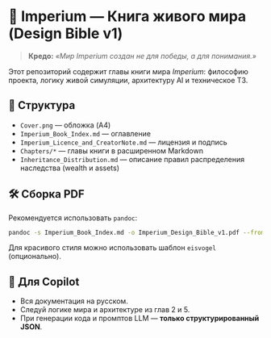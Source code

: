 # 📖 Imperium — Книга живого мира (Design Bible v1)

> **Кредо:** *«Мир Imperium создан не для победы, а для понимания.»*

Этот репозиторий содержит главы книги мира *Imperium*: философию проекта, логику живой симуляции, архитектуру AI и техническое ТЗ.

## 📂 Структура
- `Cover.png` — обложка (A4)
- `Imperium_Book_Index.md` — оглавление
- `Imperium_Licence_and_CreatorNote.md` — лицензия и подпись
- `Chapters/*` — главы книги в расширенном Markdown
 - `Inheritance_Distribution.md` — описание правил распределения наследства (wealth и assets)

## 🛠 Сборка PDF
Рекомендуется использовать `pandoc`:
```bash
pandoc -s Imperium_Book_Index.md -o Imperium_Design_Bible_v1.pdf --from markdown --pdf-engine=xelatex
```
Для красивого стиля можно использовать шаблон `eisvogel` (опционально).

## 🧠 Для Copilot
- Вся документация на русском.
- Следуй логике мира и архитектуре из глав 2 и 5.
- При генерации кода и промптов LLM — **только структурированный JSON**.
